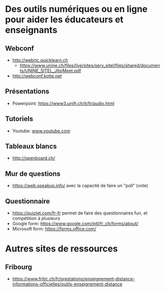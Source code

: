 # Des outils numériques ou en ligne pour aider les éducateurs et enseignants
## Webconf
* http://webrtc.quicklearn.ch
  * https://www.unine.ch/files/live/sites/serv_sitel/files/shared/documents/UNINE_SITEL_JitsiMeet.pdf
* http://webconf.kotte.net

## Présentations
* Powerpoint: https://www3.unifr.ch/it/fr/audio.html

## Tutoriels
* Youtube: www.youtube.com

## Tableaux blancs
* http://openboard.ch/

## Mur de questions
* https://web.speakup.info/ avec la capacité de faire un "poll" (vote)

## Questionnaire
* https://quizlet.com/fr-fr permet de faire des questionnaires fun, et compétition à plusieurs
* Google form: https://www.google.com/intl/fr_ch/forms/about/
* Microsoft form: https://forms.office.com/

# Autres sites de ressources
## Fribourg
* https://www.fritic.ch/fr/prestations/enseignement-distance-informations-officielles/outils-enseignement-distance


## 
